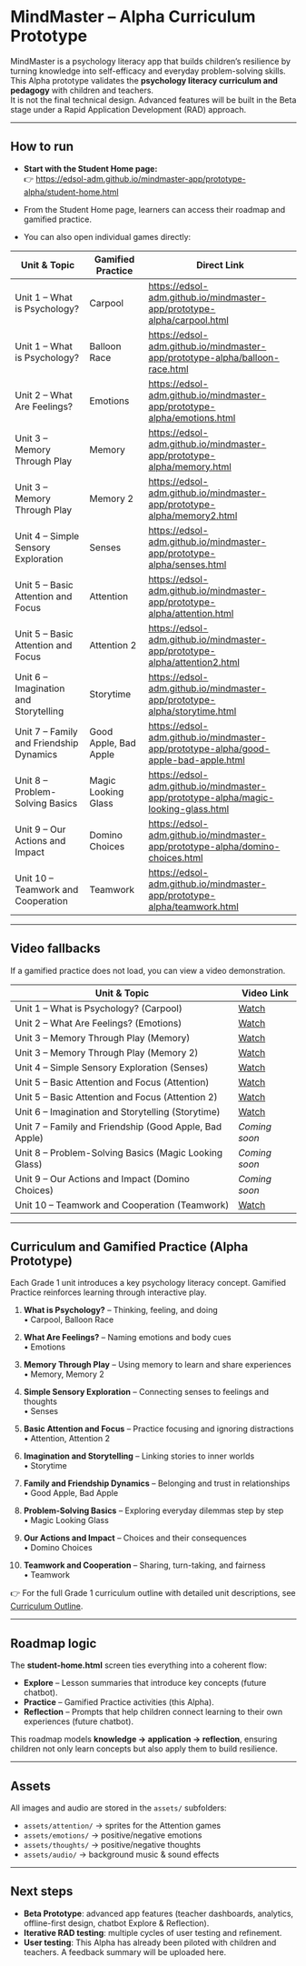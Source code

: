 # MindMaster – Alpha Curriculum Prototype

MindMaster is a psychology literacy app that builds children’s resilience by turning knowledge into self-efficacy and everyday problem-solving skills.  
This Alpha prototype validates the **psychology literacy curriculum and pedagogy** with children and teachers.  
It is not the final technical design. Advanced features will be built in the Beta stage under a Rapid Application Development (RAD) approach.  

---

## How to run
- **Start with the Student Home page:**  
  👉 https://edsol-adm.github.io/mindmaster-app/prototype-alpha/student-home.html  

- From the Student Home page, learners can access their roadmap and gamified practice.  
- You can also open individual games directly:  

| Unit & Topic | Gamified Practice | Direct Link |
|--------------|------------------|-------------|
| Unit 1 – What is Psychology? | Carpool | https://edsol-adm.github.io/mindmaster-app/prototype-alpha/carpool.html |
| Unit 1 – What is Psychology? | Balloon Race | https://edsol-adm.github.io/mindmaster-app/prototype-alpha/balloon-race.html |
| Unit 2 – What Are Feelings? | Emotions | https://edsol-adm.github.io/mindmaster-app/prototype-alpha/emotions.html |
| Unit 3 – Memory Through Play | Memory | https://edsol-adm.github.io/mindmaster-app/prototype-alpha/memory.html |
| Unit 3 – Memory Through Play | Memory 2 | https://edsol-adm.github.io/mindmaster-app/prototype-alpha/memory2.html |
| Unit 4 – Simple Sensory Exploration | Senses | https://edsol-adm.github.io/mindmaster-app/prototype-alpha/senses.html |
| Unit 5 – Basic Attention and Focus | Attention | https://edsol-adm.github.io/mindmaster-app/prototype-alpha/attention.html |
| Unit 5 – Basic Attention and Focus | Attention 2 | https://edsol-adm.github.io/mindmaster-app/prototype-alpha/attention2.html |
| Unit 6 – Imagination and Storytelling | Storytime | https://edsol-adm.github.io/mindmaster-app/prototype-alpha/storytime.html |
| Unit 7 – Family and Friendship Dynamics | Good Apple, Bad Apple | https://edsol-adm.github.io/mindmaster-app/prototype-alpha/good-apple-bad-apple.html |
| Unit 8 – Problem-Solving Basics | Magic Looking Glass | https://edsol-adm.github.io/mindmaster-app/prototype-alpha/magic-looking-glass.html |
| Unit 9 – Our Actions and Impact | Domino Choices | https://edsol-adm.github.io/mindmaster-app/prototype-alpha/domino-choices.html |
| Unit 10 – Teamwork and Cooperation | Teamwork | https://edsol-adm.github.io/mindmaster-app/prototype-alpha/teamwork.html |

---

## Video fallbacks
If a gamified practice does not load, you can view a video demonstration.  

| Unit & Topic | Video Link |
|--------------|------------|
| Unit 1 – What is Psychology? (Carpool) | [Watch](https://github.com/edsol-adm/mindmaster-app/raw/refs/heads/main/prototype-alpha/videos_alpha/alpha_intro-to-psychology_carpool.mp4) |
| Unit 2 – What Are Feelings? (Emotions) | [Watch](https://github.com/edsol-adm/mindmaster-app/raw/refs/heads/main/prototype-alpha/videos_alpha/alpha_understanding-emotions_emotions.mp4) |
| Unit 3 – Memory Through Play (Memory) | [Watch](https://github.com/edsol-adm/mindmaster-app/raw/refs/heads/main/prototype-alpha/videos_alpha/alpha_memory-basics_memory.mp4) |
| Unit 3 – Memory Through Play (Memory 2) | [Watch](https://github.com/edsol-adm/mindmaster-app/raw/refs/heads/main/prototype-alpha/videos_alpha/alpha_memory-basics_memory2.mp4) |
| Unit 4 – Simple Sensory Exploration (Senses) | [Watch](https://github.com/edsol-adm/mindmaster-app/raw/refs/heads/main/prototype-alpha/videos_alpha/alpha_sensory-exploration_senses.mp4) |
| Unit 5 – Basic Attention and Focus (Attention) | [Watch](https://github.com/edsol-adm/mindmaster-app/raw/refs/heads/main/prototype-alpha/videos_alpha/alpha_basics-of-attention-and-focus_attention.mp4) |
| Unit 5 – Basic Attention and Focus (Attention 2) | [Watch](https://github.com/edsol-adm/mindmaster-app/raw/refs/heads/main/prototype-alpha/videos_alpha/alpha_basics-of-attention-and-focus_attention2.mp4) |
| Unit 6 – Imagination and Storytelling (Storytime) | [Watch](https://github.com/edsol-adm/mindmaster-app/raw/refs/heads/main/prototype-alpha/videos_alpha/alpha_story-sequencing_storytime.mp4) |
| Unit 7 – Family and Friendship (Good Apple, Bad Apple) | *Coming soon* |
| Unit 8 – Problem-Solving Basics (Magic Looking Glass) | *Coming soon* |
| Unit 9 – Our Actions and Impact (Domino Choices) | *Coming soon* |
| Unit 10 – Teamwork and Cooperation (Teamwork) | [Watch](https://github.com/edsol-adm/mindmaster-app/raw/refs/heads/main/prototype-alpha/videos_alpha/alpha_teamwork-cooperation_teamwork.mp4) |

---

## Curriculum and Gamified Practice (Alpha Prototype)

Each Grade 1 unit introduces a key psychology literacy concept. Gamified Practice reinforces learning through interactive play.  

1. **What is Psychology?** – Thinking, feeling, and doing  
   • Carpool, Balloon Race  

2. **What Are Feelings?** – Naming emotions and body cues  
   • Emotions  

3. **Memory Through Play** – Using memory to learn and share experiences  
   • Memory, Memory 2  

4. **Simple Sensory Exploration** – Connecting senses to feelings and thoughts  
   • Senses  

5. **Basic Attention and Focus** – Practice focusing and ignoring distractions  
   • Attention, Attention 2  

6. **Imagination and Storytelling** – Linking stories to inner worlds  
   • Storytime  

7. **Family and Friendship Dynamics** – Belonging and trust in relationships  
   • Good Apple, Bad Apple  

8. **Problem-Solving Basics** – Exploring everyday dilemmas step by step  
   • Magic Looking Glass  

9. **Our Actions and Impact** – Choices and their consequences  
   • Domino Choices  

10. **Teamwork and Cooperation** – Sharing, turn-taking, and fairness  
    • Teamwork  

👉 For the full Grade 1 curriculum outline with detailed unit descriptions, see [Curriculum Outline](docs/curriculum-outline.md).  

---

## Roadmap logic
The **student-home.html** screen ties everything into a coherent flow:  

- **Explore** – Lesson summaries that introduce key concepts (future chatbot).  
- **Practice** – Gamified Practice activities (this Alpha).  
- **Reflection** – Prompts that help children connect learning to their own experiences (future chatbot).  

This roadmap models **knowledge → application → reflection**, ensuring children not only learn concepts but also apply them to build resilience.  

---

## Assets
All images and audio are stored in the `assets/` subfolders:  
- `assets/attention/` → sprites for the Attention games  
- `assets/emotions/` → positive/negative emotions  
- `assets/thoughts/` → positive/negative thoughts  
- `assets/audio/` → background music & sound effects  

---

## Next steps
- **Beta Prototype**: advanced app features (teacher dashboards, analytics, offline-first design, chatbot Explore & Reflection).  
- **Iterative RAD testing**: multiple cycles of user testing and refinement.  
- **User testing**: This Alpha has already been piloted with children and teachers. A feedback summary will be uploaded here.  
